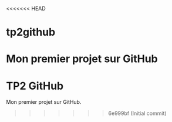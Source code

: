 
<<<<<<< HEAD
# tp2github
Mon premier projet sur GitHub
=======

# TP2 GitHub
Mon premier projet sur GitHub.
>>>>>>> 6e999bf (Initial commit)
